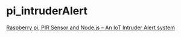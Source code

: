 pi_intruderAlert
================

[Raspberry pi, PIR Sensor and Node.js – An IoT Intruder Alert system](http://thejackalofjavascript.com/rpi-pir-sensor-node-iot-intruder-alert)
